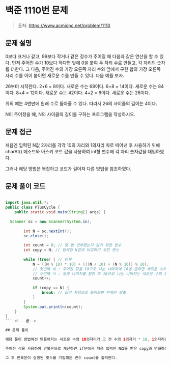 # 백준 1110번 문제

> 출처: https://www.acmicpc.net/problem/1110

## 문제 설명

0보다 크거나 같고, 99보다 작거나 같은 정수가 주어질 때 다음과 같은 연산을 할 수 있다. 먼저 주어진 수가 10보다 작다면 앞에 0을 붙여 두 자리 수로 만들고, 각 자리의 숫자를 더한다. 그 다음, 주어진 수의 가장 오른쪽 자리 수와 앞에서 구한 합의 가장 오른쪽 자리 수를 이어 붙이면 새로운 수를 만들 수 있다. 다음 예를 보자.

26부터 시작한다. 2+6 = 8이다. 새로운 수는 68이다. 6+8 = 14이다. 새로운 수는 84이다. 8+4 = 12이다. 새로운 수는 42이다. 4+2 = 6이다. 새로운 수는 26이다.

위의 예는 4번만에 원래 수로 돌아올 수 있다. 따라서 26의 사이클의 길이는 4이다.

N이 주어졌을 때, N의 사이클의 길이를 구하는 프로그램을 작성하시오.


## 문제 접근

처음엔 입력된 N값 2자리를 각각 10의 자리와 1의자리 따로 떼어낸 후 사용하기 위해 charAt() 메소드와 아스키 코드 값을 사용하여 int형 변수에 각 자리 숫자값을 대입하였다.

그러나 해당 방법은 복잡하고 코드가 길어져 다른 방법을 참조하였다.

## 문제 풀이 코드
```java

import java.util.*;
public class PlusCycle {
	public static void main(String[] args) {
  
  Scanner sc = new Scanner(System.in);
		 
		int N = sc.nextInt();
		sc.close(); 
        
		int count = 0; // 몇 번 반복했는지 알기 위한 변수
		int copy = N; // 입력된 N값과 비교하기 위한 변수
        
		while (true) { // 반복
			N = ((N % 10) * 10) + (((N / 10) + (N % 10)) % 10); 
			// 첫번째 식 : 주어진 값을 10으로 나눈 나머지에 10을 곱하면 새로운 수의 10의 자리
			// 두번째 식 : 몫과 나머지를 합한 후 10으로 나눈 나머지는 새로운 수의 1의 자리
			count++;
 
			if (copy == N) {
				break; // 값이 처음으로 돌아오면 반복문 탈출
			}
		}
		System.out.println(count);
	}
}
``` <!-- 끝-->

## 문제 풀이

해당 풀이 방법에선 만들어지는 새로운 수의 10의자리가 그 전 수의 1의자리 * 10, 1의자리는 그 전 수의 10의 자리와 1의 자리를 더한 수를 10으로 나눈 나머지라는 방법을 사용하였다.

주어진 식을 사용하여 반복문으로 계산하면 if문에서 처음 입력한 N값을 받은 copy과 변화하는 값 N값이 같아질 경우 반복문을 탈출하게 된다.

그 후 반복문이 실행된 횟수를 기입해둔 변수 count를 출력한다.
